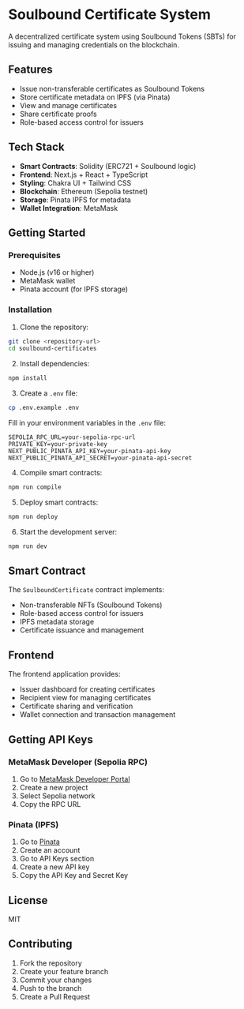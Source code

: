 # Soulbound Certificate System

A decentralized certificate system using Soulbound Tokens (SBTs) for issuing and managing credentials on the blockchain.

## Features

- Issue non-transferable certificates as Soulbound Tokens
- Store certificate metadata on IPFS (via Pinata)
- View and manage certificates
- Share certificate proofs
- Role-based access control for issuers

## Tech Stack

- **Smart Contracts**: Solidity (ERC721 + Soulbound logic)
- **Frontend**: Next.js + React + TypeScript
- **Styling**: Chakra UI + Tailwind CSS
- **Blockchain**: Ethereum (Sepolia testnet)
- **Storage**: Pinata IPFS for metadata
- **Wallet Integration**: MetaMask

## Getting Started

### Prerequisites

- Node.js (v16 or higher)
- MetaMask wallet
- Pinata account (for IPFS storage)

### Installation

1. Clone the repository:
```bash
git clone <repository-url>
cd soulbound-certificates
```

2. Install dependencies:
```bash
npm install
```

3. Create a `.env` file:
```bash
cp .env.example .env
```
Fill in your environment variables in the `.env` file:
```
SEPOLIA_RPC_URL=your-sepolia-rpc-url
PRIVATE_KEY=your-private-key
NEXT_PUBLIC_PINATA_API_KEY=your-pinata-api-key
NEXT_PUBLIC_PINATA_API_SECRET=your-pinata-api-secret
```

4. Compile smart contracts:
```bash
npm run compile
```

5. Deploy smart contracts:
```bash
npm run deploy
```

6. Start the development server:
```bash
npm run dev
```

## Smart Contract

The `SoulboundCertificate` contract implements:
- Non-transferable NFTs (Soulbound Tokens)
- Role-based access control for issuers
- IPFS metadata storage
- Certificate issuance and management

## Frontend

The frontend application provides:
- Issuer dashboard for creating certificates
- Recipient view for managing certificates
- Certificate sharing and verification
- Wallet connection and transaction management

## Getting API Keys

### MetaMask Developer (Sepolia RPC)
1. Go to [MetaMask Developer Portal](https://portfolio.metamask.io/)
2. Create a new project
3. Select Sepolia network
4. Copy the RPC URL

### Pinata (IPFS)
1. Go to [Pinata](https://app.pinata.cloud/register)
2. Create an account
3. Go to API Keys section
4. Create a new API key
5. Copy the API Key and Secret Key

## License

MIT

## Contributing

1. Fork the repository
2. Create your feature branch
3. Commit your changes
4. Push to the branch
5. Create a Pull Request 
